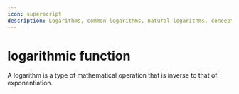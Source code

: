 ```yaml
---
icon: superscript
description: Logarithms, common logarithms, natural logarithms, concepts of bases, and etc.
---
```

# logarithmic function

A logarithm is a type of mathematical operation that is inverse to that of exponentiation.&#x20;
